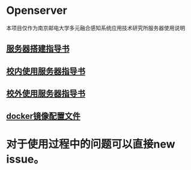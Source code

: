 # Openserver
本项目仅作为南京邮电大学多元融合感知系统应用技术研究所服务器使用说明
## [服务器搭建指导书](Server_Setup_Guide.md)
## [校内使用服务器指导书](Server_Use_Guide_on_Campus.md)
## [校外使用服务器指导书](Server_Use_Guide_outside_Campus.md)
## [docker镜像配置文件](docker/)
# 对于使用过程中的问题可以直接new issue。
